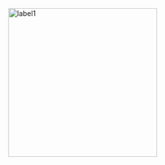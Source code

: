 
<img width="300" alt="label1" src="https://github.com/brgeetha3/PR-Label-action/assets/117840807/7dec18b7-e3a9-4562-84e6-e3aa0c539c00">
